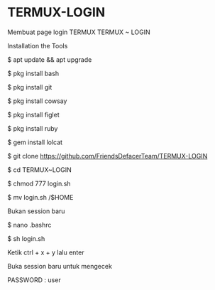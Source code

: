 # TERMUX-LOGIN
Membuat page login TERMUX
TERMUX ~ LOGIN

Installation the Tools

$ apt update && apt upgrade

$ pkg install bash

$ pkg install git

$ pkg install cowsay

$ pkg install figlet

$ pkg install ruby

$ gem install lolcat

$ git clone https://github.com/FriendsDefacerTeam/TERMUX-LOGIN

$ cd TERMUX~LOGIN

$ chmod 777 login.sh

$ mv login.sh /$HOME

Bukan session baru

$ nano .bashrc

$ sh login.sh

Ketik ctrl + x + y lalu enter

Buka session baru untuk mengecek

PASSWORD : user

